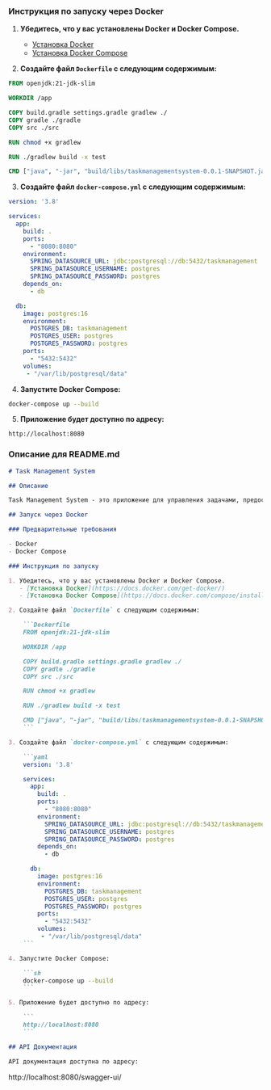 ### Инструкция по запуску через Docker

1. **Убедитесь, что у вас установлены Docker и Docker Compose.**
   - [Установка Docker](https://docs.docker.com/get-docker/)
   - [Установка Docker Compose](https://docs.docker.com/compose/install/)

2. **Создайте файл `Dockerfile` с следующим содержимым:**

```Dockerfile
FROM openjdk:21-jdk-slim

WORKDIR /app

COPY build.gradle settings.gradle gradlew ./
COPY gradle ./gradle
COPY src ./src

RUN chmod +x gradlew

RUN ./gradlew build -x test

CMD ["java", "-jar", "build/libs/taskmanagementsystem-0.0.1-SNAPSHOT.jar"]
```

3. **Создайте файл `docker-compose.yml` с следующим содержимым:**

```yaml
version: '3.8'

services:
  app:
    build: .
    ports:
      - "8080:8080"
    environment:
      SPRING_DATASOURCE_URL: jdbc:postgresql://db:5432/taskmanagement
      SPRING_DATASOURCE_USERNAME: postgres
      SPRING_DATASOURCE_PASSWORD: postgres
    depends_on:
      - db

  db:
    image: postgres:16
    environment:
      POSTGRES_DB: taskmanagement
      POSTGRES_USER: postgres
      POSTGRES_PASSWORD: postgres
    ports:
      - "5432:5432"
    volumes:
     - "/var/lib/postgresql/data"
```

4. **Запустите Docker Compose:**

```sh
docker-compose up --build
```

5. **Приложение будет доступно по адресу:**

```
http://localhost:8080
```

### Описание для README.md

```markdown
# Task Management System

## Описание

Task Management System - это приложение для управления задачами, предоставляющее API для создания, обновления, удаления и получения задач.

## Запуск через Docker

### Предварительные требования

- Docker
- Docker Compose

### Инструкция по запуску

1. Убедитесь, что у вас установлены Docker и Docker Compose.
   - [Установка Docker](https://docs.docker.com/get-docker/)
   - [Установка Docker Compose](https://docs.docker.com/compose/install/)

2. Создайте файл `Dockerfile` с следующим содержимым:

    ```Dockerfile
    FROM openjdk:21-jdk-slim

    WORKDIR /app

    COPY build.gradle settings.gradle gradlew ./
    COPY gradle ./gradle
    COPY src ./src

    RUN chmod +x gradlew

    RUN ./gradlew build -x test

    CMD ["java", "-jar", "build/libs/taskmanagementsystem-0.0.1-SNAPSHOT.jar"]
    ```

3. Создайте файл `docker-compose.yml` с следующим содержимым:

    ```yaml
    version: '3.8'

    services:
      app:
        build: .
        ports:
          - "8080:8080"
        environment:
          SPRING_DATASOURCE_URL: jdbc:postgresql://db:5432/taskmanagement
          SPRING_DATASOURCE_USERNAME: postgres
          SPRING_DATASOURCE_PASSWORD: postgres
        depends_on:
          - db

      db:
        image: postgres:16
        environment:
          POSTGRES_DB: taskmanagement
          POSTGRES_USER: postgres
          POSTGRES_PASSWORD: postgres
        ports:
          - "5432:5432"
        volumes:
         - "/var/lib/postgresql/data"
    ```

4. Запустите Docker Compose:

    ```sh
    docker-compose up --build
    ```

5. Приложение будет доступно по адресу:

    ```
    http://localhost:8080
    ```

## API Документация

API документация доступна по адресу:

```
http://localhost:8080/swagger-ui/
```
